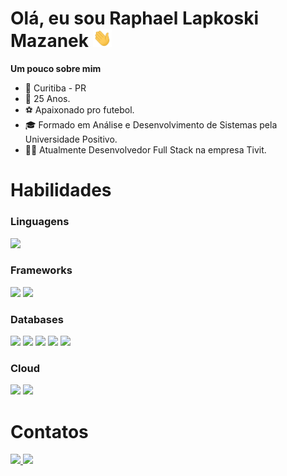 <h1>Olá, eu sou Raphael Lapkoski Mazanek <img  src="https://raw.githubusercontent.com/ABSphreak/ABSphreak/master/gifs/Hi.gif" width="30px"></h1>

**Um pouco sobre mim**

- 📍 Curitiba - PR
- 🎉 25 Anos.
- ⚽ Apaixonado pro futebol.
- 🎓 Formado em Análise e Desenvolvimento de Sistemas pela Universidade Positivo.
- 👨‍💻 Atualmente Desenvolvedor Full Stack na empresa Tivit.

<h1> Habilidades </h1>

<h3> Linguagens </h3>
<div style="display: inline-block">
  <img width="8%" src="https://img.shields.io/badge/C%23-239120?style=for-the-badge&logo=c-sharp&logoColor=white" />  
</div>

<h3> Frameworks </h3>

<div style="display: inline-block">
  <img width="12%" src="https://img.shields.io/badge/.NET-512BD4?style=for-the-badge&logo=dotnet&logoColor=white" />  
  <img width="17%" src="https://img.shields.io/badge/Xamarin-3498DB?style=for-the-badge&logo=xamarin&logoColor=white" />  
</div>

<h3> Databases </h3>

<div style="display: inline-block">
  <img width="29%" src="https://img.shields.io/badge/Microsoft%20SQL%20Server-CC2927?style=for-the-badge&logo=microsoft%20sql%20server&logoColor=white" />  
  <img width="16%" src="https://img.shields.io/badge/MongoDB-4EA94B?style=for-the-badge&logo=mongodb&logoColor=white" />  
  <img width="14%" src="https://img.shields.io/badge/SQLite-07405E?style=for-the-badge&logo=sqlite&logoColor=white" />  
  <img width="13%" src="https://img.shields.io/badge/redis-%23DD0031.svg?&style=for-the-badge&logo=redis&logoColor=white" />  
  <img width="20%" src="https://img.shields.io/badge/PostgreSQL-316192?style=for-the-badge&logo=postgresql&logoColor=white" />  
</div>

<h3> Cloud </h3>

<div style="display: inline-block">
  <img width="20%" src="https://img.shields.io/badge/Amazon_AWS-232F3E?style=for-the-badge&logo=amazon-aws&logoColor=white" />  
  <img width="25%" src="https://img.shields.io/badge/Microsoft_Azure-0089D6?style=for-the-badge&logo=microsoft-azure&logoColor=white" />  
</div>

<h1> Contatos </h1>

<div style="display: inline-block">
  <a href="https://www.linkedin.com/in/raphael-lapkoski-mazanek/">
    <img width="15%" src="https://img.shields.io/badge/LinkedIn-0077B5?style=for-the-badge&logo=linkedin&logoColor=white"/> 
  </a>
  
  <a href="https://api.whatsapp.com/send?phone=5541998840475">
    <img width="16%" src="https://img.shields.io/badge/WhatsApp-25D366?style=for-the-badge&logo=whatsapp&logoColor=white"/> 
  </a>
</div>
